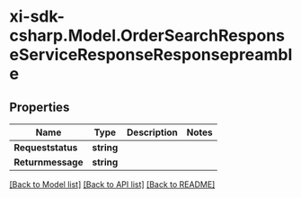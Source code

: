 # xi-sdk-csharp.Model.OrderSearchResponseServiceResponseResponsepreamble

## Properties

Name | Type | Description | Notes
------------ | ------------- | ------------- | -------------
**Requeststatus** | **string** |  | 
**Returnmessage** | **string** |  | 

[[Back to Model list]](../README.md#documentation-for-models) [[Back to API list]](../README.md#documentation-for-api-endpoints) [[Back to README]](../README.md)

